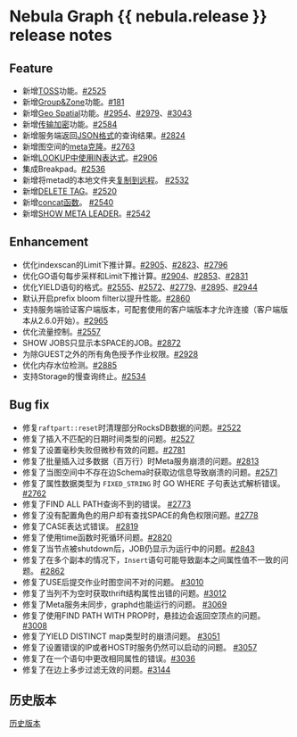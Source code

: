 # Nebula Graph {{ nebula.release }} release notes

## Feature

- 新增[TOSS](../5.configurations-and-logs/1.configurations/3.graph-config.md)功能。[#2525](https://github.com/vesoft-inc/nebula/pull/2525)
- 新增[Group&Zone](../7.data-security/5.zone.md)功能。[#181](https://github.com/vesoft-inc/nebula-storage/pull/181)
- 新增[Geo Spatial](../3.ngql-guide/6.functions-and-expressions/14.geo.md)功能。[#2954](https://github.com/vesoft-inc/nebula/pull/2954)、[#2979](https://github.com/vesoft-inc/nebula/pull/2979)、[#3043](https://github.com/vesoft-inc/nebula/pull/3043)
- 新增[传输加密](../7.data-security/4.ssl.md)功能。[#2584](https://github.com/vesoft-inc/nebula/pull/2584)
- 新增服务端返回[JSON格式](../14.client/1.nebula-client.md)的查询结果。[#2824](https://github.com/vesoft-inc/nebula/pull/2824)
- 新增图空间的[meta克隆](../3.ngql-guide/9.space-statements/1.create-space.md)。[#2763](https://github.com/vesoft-inc/nebula/pull/2763)
- 新增[LOOKUP中使用IN表达式](../3.ngql-guide/7.general-query-statements/5.lookup.md)。[#2906](https://github.com/vesoft-inc/nebula/pull/2906)
- 集成Breakpad。[#2536](https://github.com/vesoft-inc/nebula/pull/2536)
- 新增将metad的本地文件夹[复制到远程](../20.appendix/0.FAQ.md)。 [#2532](https://github.com/vesoft-inc/nebula/pull/2532)
- 新增[DELETE TAG](../3.ngql-guide/10.tag-statements/6.delete-tag.md)。[#2520](https://github.com/vesoft-inc/nebula/pull/2520)
- 新增[concat函数](../3.ngql-guide/6.functions-and-expressions/13.concat.md)。 [#2540](https://github.com/vesoft-inc/nebula/pull/2540)
- 新增[SHOW META LEADER](../3.ngql-guide/7.general-query-statements/6.show/19.show-meta-leader.md)。[#2542](https://github.com/vesoft-inc/nebula/pull/2542)

## Enhancement

- 优化indexscan的Limit下推计算。[#2905](https://github.com/vesoft-inc/nebula/pull/2905)、[#2823](https://github.com/vesoft-inc/nebula/pull/2823)、[#2796](https://github.com/vesoft-inc/nebula/pull/2796)
- 优化GO语句每步采样和Limit下推计算。[#2904](https://github.com/vesoft-inc/nebula/pull/2904)、[#2853](https://github.com/vesoft-inc/nebula/pull/2853)、[#2831](https://github.com/vesoft-inc/nebula/pull/2831)
- 优化YIELD语句的格式。[#2555](https://github.com/vesoft-inc/nebula/pull/2555)、[#2572](https://github.com/vesoft-inc/nebula/pull/2572)、[#2779](https://github.com/vesoft-inc/nebula/pull/2779)、[#2895](https://github.com/vesoft-inc/nebula/pull/2895)、[#2944](https://github.com/vesoft-inc/nebula/pull/2944)
- 默认开启prefix bloom filter以提升性能。[#2860](https://github.com/vesoft-inc/nebula/pull/2860)
- 支持服务端验证客户端版本，可配套使用的客户端版本才允许连接（客户端版本从2.6.0开始）。[#2965](https://github.com/vesoft-inc/nebula/pull/2965)
- 优化流量控制。[#2557](https://github.com/vesoft-inc/nebula/pull/2557)
- SHOW JOBS只显示本SPACE的JOB。[#2872](https://github.com/vesoft-inc/nebula/pull/2872)
- 为除GUEST之外的所有角色授予作业权限。[#2928](https://github.com/vesoft-inc/nebula/pull/2928)
- 优化内存水位检测。[#2885](https://github.com/vesoft-inc/nebula/pull/2885)
- 支持Storage的慢查询终止。[#2534](https://github.com/vesoft-inc/nebula/pull/2534)

## Bug fix

- 修复`raftpart::reset`时清理部分RocksDB数据的问题。[#2522](https://github.com/vesoft-inc/nebula/pull/2522)
- 修复了插入不匹配的日期时间类型的问题。[#2527](https://github.com/vesoft-inc/nebula/pull/2527)
- 修复了设置毫秒失败但微秒有效的问题。[#2781](https://github.com/vesoft-inc/nebula/pull/2781)
- 修复了批量插入过多数据（百万行）时Meta服务崩溃的问题。[#2813](https://github.com/vesoft-inc/nebula/pull/2813)
- 修复了当图空间中不存在边Schema时获取边信息导致崩溃的问题。[#2571](https://github.com/vesoft-inc/nebula/pull/2571)
- 修复了属性数据类型为 `FIXED_STRING` 时 GO WHERE 子句表达式解析错误。[#2762](https://github.com/vesoft-inc/nebula/pull/2762)
- 修复了FIND ALL PATH查询不到的错误。 [#2773](https://github.com/vesoft-inc/nebula/pull/2773)
- 修复了没有配置角色的用户却有查找SPACE的角色权限问题。[#2778](https://github.com/vesoft-inc/nebula/pull/2778)
- 修复了CASE表达式错误。 [#2819](https://github.com/vesoft-inc/nebula/pull/2819)
- 修复了使用time函数时死循环问题。[#2820](https://github.com/vesoft-inc/nebula/pull/2820)
- 修复了当节点被shutdown后，JOB仍显示为运行中的问题。[#2843](https://github.com/vesoft-inc/nebula/pull/2843)
- 修复了在多个副本的情况下，`Insert`语句可能导致副本之间属性值不一致的问题。 [#2862](https://github.com/vesoft-inc/nebula/pull/2862)
- 修复了USE后提交作业时图空间不对的问题。 [#3010](https://github.com/vesoft-inc/nebula/pull/3010)
- 修复了当列不为空时获取thrift结构属性出错的问题。[#3012](https://github.com/vesoft-inc/nebula/pull/3012)
- 修复了Meta服务未同步，graphd也能运行的问题。 [#3069](https://github.com/vesoft-inc/nebula/pull/3069)
- 修复了使用FIND PATH WITH PROP时，悬挂边会返回空顶点的问题。 [#3008](https://github.com/vesoft-inc/nebula/pull/3008)
- 修复了YIELD DISTINCT map类型时的崩溃问题。 [#3051](https://github.com/vesoft-inc/nebula/pull/3051)
- 修复了设置错误的IP或者HOST时服务仍然可以启动的问题。 [#3057](https://github.com/vesoft-inc/nebula/pull/3057)
- 修复了在一个语句中更改相同属性的错误。[#3036](https://github.com/vesoft-inc/nebula/pull/3036)
- 修复了在边上多步过滤无效的问题。[#3144](https://github.com/vesoft-inc/nebula/pull/3144)

## 历史版本

[历史版本](https://nebula-graph.com.cn/tags/release-note/)

